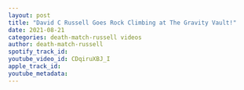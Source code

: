 ```yaml
---
layout: post
title: "David C Russell Goes Rock Climbing at The Gravity Vault!"
date: 2021-08-21
categories: death-match-russell videos
author: death-match-russell
spotify_track_id: 
youtube_video_id: CDqiruXBJ_I
apple_track_id: 
youtube_metadata: 
---
```

